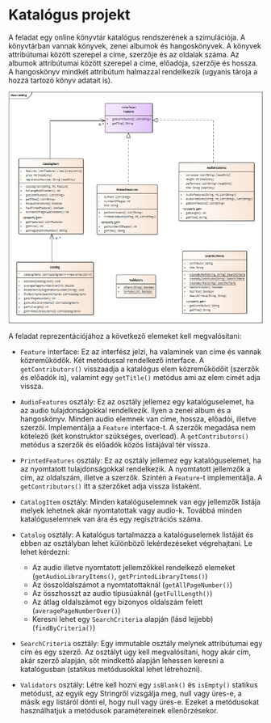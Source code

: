 # Katalógus projekt

A feladat egy online könyvtár katalógus rendszerének a szimulációja. A könyvtárban vannak könyvek, zenei albumok és
hangoskönyvek. A könyvek attribútumai között szerepel a címe, szerzője és az oldalak száma. Az albumok attribútumai
között szerepel a címe, előadója, szerzője és hossza. A hangoskönyv mindkét attribútum halmazzal rendelkezik (ugyanis
tároja a hozzá tartozó könyv adatait is).

![UML osztálydiagram](images/catalog.png)

A feladat reprezentációjához a következő elemeket kell megvalósítani:

* `Feature` interface:
  Ez az interfész jelzi, ha valaminek van címe és vannak közreműködők. Két metódussal rendelkező interface.
  A `getContributors()` visszaadja a katalógus elem közreműködőit (szerzők és előadók is), valamint egy `getTitle()`
  metódus ami az elem címét adja vissza.

* `AudioFeatures` osztály:
  Ez az osztály jellemez egy katalóguselemet, ha az audio tulajdonságokkal rendelkezik. Ilyen a zenei album és a
  hangoskönyv. Minden audio elemnek van címe, hossza, előadói, illetve szerzői. Implementálja a `Feature` interface-t. A
  szerzők megadása nem kötelező
  (két konstruktor szükséges, overload). A `getContributors()` metódus a szerzők és előadók közös listájával tér vissza.

* `PrintedFeatures` osztály:
  Ez az osztály jellemez egy katalóguselemet, ha az nyomtatott tulajdonságokkal rendelkezik. A nyomtatott jellemzők a
  cím, az oldalszám, illetve a szerzők. Szintén a `Feature`-t implementálja. A `getContributors()` itt a szerzőket adja
  vissza listaként.

* `CatalogItem` osztály:
  Minden katalóguselemnek van egy jellemzők listája melyek lehetnek akár nyomtatottak vagy audio-k. Továbbá minden
  katalóguselemnek van ára és egy regisztrációs száma.

* `Catalog` osztály:
  A katalógus tartalmazza a katalóguselemek listáját és ebben az osztályban lehet különböző lekérdezéseket végrehajtani.
  Le lehet kérdezni:
    * Az audio illetve nyomtatott jellemzőkkel rendelkező elemeket (`getAudioLibraryItems()`,
      `getPrintedLibraryItems()`)
    * Az összoldalszámot a nyomtatottaknál (`getAllPageNumber()`)
    * Az összhosszt az audio típusúaknál (`getFullLength()`)
    * Az átlag oldalszámot egy bizonyos oldalszám felett (`averagePageNumberOver()`)
    * Keresni lehet egy `SearchCriteria` alapján (lásd lejjebb) (`findByCriteria()`)

* `SearchCriteria` osztály:
  Egy immutable osztály melynek attribútumai egy cím és egy szerző. Az osztályt úgy kell megvalósítani, hogy akár cím,
  akár szerző alapján, sőt mindkettő alapján lehessen keresni a katalógusban (statikus metódusokkal lehet létrehozni).

* `Validators` osztály:
  Létre kell hozni egy `isBlank()` és `isEmpty()` statikus metódust, az egyik egy Stringről vizsgálja meg, null vagy
  üres-e, a másik egy listáról dönti el, hogy null vagy üres-e. Ezeket a metódusokat használhatjuk a metódusok
  paramétereinek ellenőrzésekor.

<!--   [rating feedback=java-catalog] -->
